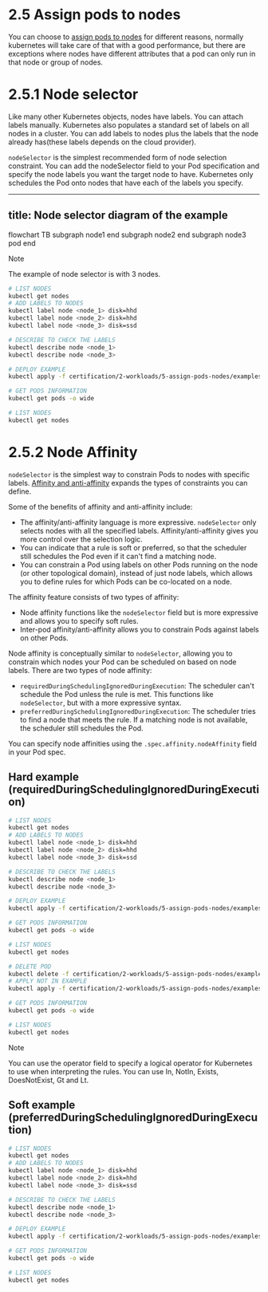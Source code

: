 # 2.5 Assign pods to nodes
You can choose to [assign pods to nodes](https://kubernetes.io/docs/concepts/scheduling-eviction/assign-pod-node/) for different reasons, normally kubernetes will take care of that with a good performance, but there are exceptions where nodes have different attributes that a pod can only run in that node or group of nodes.

# 2.5.1 Node selector
Like many other Kubernetes objects, nodes have labels. You can attach labels manually. Kubernetes also populates a standard set of labels on all nodes in a cluster. You can add labels to nodes plus the labels that the node already has(these labels depends on the cloud provider). 

`nodeSelector` is the simplest recommended form of node selection constraint. You can add the nodeSelector field to your Pod specification and specify the node labels you want the target node to have. Kubernetes only schedules the Pod onto nodes that have each of the labels you specify.

---
title: Node selector diagram of the example
---
flowchart TB
    subgraph node1
    end
    subgraph node2
    end
    subgraph node3
    pod
    end

> [!NOTE]  
> The example of node selector is with 3 nodes.
```bash
# LIST NODES
kubectl get nodes
# ADD LABELS TO NODES
kubectl label node <node_1> disk=hhd
kubectl label node <node_2> disk=hhd
kubectl label node <node_3> disk=ssd

# DESCRIBE TO CHECK THE LABELS
kubectl describe node <node_1>
kubectl describe node <node_3>

# DEPLOY EXAMPLE
kubectl apply -f certification/2-workloads/5-assign-pods-nodes/examples/example-nodeselector-1.yaml

# GET PODS INFORMATION
kubectl get pods -o wide

# LIST NODES
kubectl get nodes
```

# 2.5.2 Node Affinity
`nodeSelector` is the simplest way to constrain Pods to nodes with specific labels. [Affinity and anti-affinity](https://kubernetes.io/docs/concepts/scheduling-eviction/assign-pod-node/#affinity-and-anti-affinity) expands the types of constraints you can define.

Some of the benefits of affinity and anti-affinity include:
- The affinity/anti-affinity language is more expressive. `nodeSelector` only selects nodes with all the specified labels. Affinity/anti-affinity gives you more control over the selection logic.
- You can indicate that a rule is soft or preferred, so that the scheduler still schedules the Pod even if it can't find a matching node.
- You can constrain a Pod using labels on other Pods running on the node (or other topological domain), instead of just node labels, which allows you to define rules for which Pods can be co-located on a node.

The affinity feature consists of two types of affinity:
- Node affinity functions like the `nodeSelector` field but is more expressive and allows you to specify soft rules.
- Inter-pod affinity/anti-affinity allows you to constrain Pods against labels on other Pods.

Node affinity is conceptually similar to `nodeSelector`, allowing you to constrain which nodes your Pod can be scheduled on based on node labels. There are two types of node affinity:

- `requiredDuringSchedulingIgnoredDuringExecution`: The scheduler can't schedule the Pod unless the rule is met. This functions like `nodeSelector`, but with a more expressive syntax.
- `preferredDuringSchedulingIgnoredDuringExecution`: The scheduler tries to find a node that meets the rule. If a matching node is not available, the scheduler still schedules the Pod.

You can specify node affinities using the `.spec.affinity.nodeAffinity` field in your Pod spec.

## Hard example (requiredDuringSchedulingIgnoredDuringExecution)
```bash
# LIST NODES
kubectl get nodes
# ADD LABELS TO NODES
kubectl label node <node_1> disk=hhd
kubectl label node <node_2> disk=hhd
kubectl label node <node_3> disk=ssd

# DESCRIBE TO CHECK THE LABELS
kubectl describe node <node_1>
kubectl describe node <node_3>

# DEPLOY EXAMPLE
kubectl apply -f certification/2-workloads/5-assign-pods-nodes/examples/example-nodeaffinity-hard.yaml

# GET PODS INFORMATION
kubectl get pods -o wide

# LIST NODES
kubectl get nodes

# DELETE POD
kubectl delete -f certification/2-workloads/5-assign-pods-nodes/examples/example-nodeaffinity-hard.yaml
# APPLY NOT IN EXAMPLE
kubectl apply -f certification/2-workloads/5-assign-pods-nodes/examples/example-nodeaffinity-hard-notin.yaml

# GET PODS INFORMATION
kubectl get pods -o wide

# LIST NODES
kubectl get nodes
```
> [!NOTE]  
> You can use the operator field to specify a logical operator for Kubernetes to use when interpreting the rules. You can use In, NotIn, Exists, DoesNotExist, Gt and Lt.

## Soft example (preferredDuringSchedulingIgnoredDuringExecution)
```bash
# LIST NODES
kubectl get nodes
# ADD LABELS TO NODES
kubectl label node <node_1> disk=hhd
kubectl label node <node_2> disk=hhd
kubectl label node <node_3> disk=ssd

# DESCRIBE TO CHECK THE LABELS
kubectl describe node <node_1>
kubectl describe node <node_3>

# DEPLOY EXAMPLE
kubectl apply -f certification/2-workloads/5-assign-pods-nodes/examples/example-nodeaffinity-soft.yaml

# GET PODS INFORMATION
kubectl get pods -o wide

# LIST NODES
kubectl get nodes
```